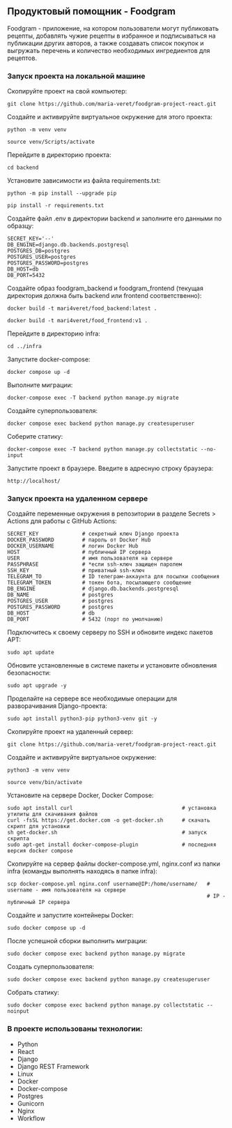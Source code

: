## Продуктовый помощник - Foodgram

Foodgram - приложение, на котором пользователи могут публиковать рецепты, добавлять чужие рецепты в избранное и подписываться на публикации других авторов, а также создавать список покупок и выгружать перечень и количество необходимых ингредиентов для рецептов.


### Запуск проекта на локальной машине

Скопируйте проект на свой компьютер:

```
git clone https://github.com/maria-veret/foodgram-project-react.git
```

Cоздайте и активируйте виртуальное окружение для этого проекта:

```
python -m venv venv
```

```
source venv/Scripts/activate
```

Перейдите в директорию проекта:

```
cd backend
```

Установите зависимости из файла requirements.txt:

```
python -m pip install --upgrade pip
```

```
pip install -r requirements.txt
```

Создайте файл .env в директории backend и заполните его данными по образцу:

```
SECRET_KEY='--'
DB_ENGINE=django.db.backends.postgresql
POSTGRES_DB=postgres
POSTGRES_USER=postgres
POSTGRES_PASSWORD=postgres
DB_HOST=db
DB_PORT=5432
```

Создайте образ foodgram_backend и foodgram_frontend (текущая директория должна быть backend или frontend соответственно):

```
docker build -t mari4veret/food_backend:latest .
```

```
docker build -t mari4veret/food_frontend:v1 .
```

Перейдите в директорию infra:

```
cd ../infra
```

Запустите docker-compose:

```
docker compose up -d
```

Выполните миграции:

```
docker-compose exec -T backend python manage.py migrate
```

Создайте суперпользователя:

```
docker compose exec backend python manage.py createsuperuser
```

Соберите статику:

```
docker-compose exec -T backend python manage.py collectstatic --no-input
```

Запустите проект в браузере.
Введите в адресную строку браузера:

```
http://localhost/
```

### Запуск проекта на удаленном сервере

Создайте переменные окружения в репозитории в разделе Secrets > Actions для работы с GitHub Actions:

```
SECRET_KEY              # секретный ключ Django проекта
DOCKER_PASSWORD         # пароль от Docker Hub
DOCKER_USERNAME         # логин Docker Hub
HOST                    # публичный IP сервера
USER                    # имя пользователя на сервере
PASSPHRASE              # *если ssh-ключ защищен паролем
SSH_KEY                 # приватный ssh-ключ
TELEGRAM_TO             # ID телеграм-аккаунта для посылки сообщения
TELEGRAM_TOKEN          # токен бота, посылающего сообщение
DB_ENGINE               # django.db.backends.postgresql
DB_NAME                 # postgres
POSTGRES_USER           # postgres
POSTGRES_PASSWORD       # postgres
DB_HOST                 # db
DB_PORT                 # 5432 (порт по умолчанию)
```

Подключитесь к своему серверу по SSH и обновите индекс пакетов APT:

```
sudo apt update
```

Обновите установленные в системе пакеты и установите обновления безопасности:

```
sudo apt upgrade -y 
```

Проделайте на сервере все необходимые операции для разворачивания Django-проекта:

```
sudo apt install python3-pip python3-venv git -y
```

Скопируйте проект на удаленный сервер:

```
git clone https://github.com/maria-veret/foodgram-project-react.git
```

Создайте и активируйте виртуальное окружение:

```
python3 -m venv venv
```
```
source venv/bin/activate
```

Установите на сервере Docker, Docker Compose:

```
sudo apt install curl                                   # установка утилиты для скачивания файлов
curl -fsSL https://get.docker.com -o get-docker.sh      # скачать скрипт для установки
sh get-docker.sh                                        # запуск скрипта
sudo apt-get install docker-compose-plugin              # последняя версия docker compose
```

Скопируйте на сервер файлы docker-compose.yml, nginx.conf из папки infra (команды выполнять находясь в папке infra):

```
scp docker-compose.yml nginx.conf username@IP:/home/username/   # username - имя пользователя на сервере
                                                                # IP - публичный IP сервера
```

Создайте и запустите контейнеры Docker:

```
sudo docker compose up -d
```

После успешной сборки выполнить миграции:

```
sudo docker compose exec backend python manage.py migrate
```

Создать суперпользователя:

```
sudo docker compose exec backend python manage.py createsuperuser
```

Собрать статику:

```
sudo docker compose exec backend python manage.py collectstatic --noinput
```


### В проекте использованы технологии:
* Python
* React
* Django
* Django REST Framework
* Linux
* Docker
* Docker-compose
* Postgres
* Gunicorn
* Nginx
* Workflow
